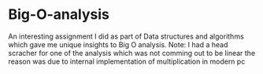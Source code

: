 # Big-O-analysis
An interesting assignment I did as part of Data structures and algorithms which gave me unique insights to Big O analysis.
Note: I had a head scracher for one of the analysis which was not comming out to be linear the reason was due to internal implementation of multiplication in modern pc
